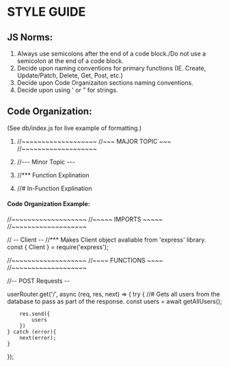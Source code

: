 # STYLE GUIDE

## JS Norms:
1. Always use semicolons after the end of a code block./Do not use a semicolon at the end of a code block.
2. Decide upon naming conventions for primary functions (IE. Create, Update/Patch, Delete, Get, Post, etc.)
3. Decide upon Code Organizaiton sections naming conventions.
4. Decide upon using ' or " for strings.



## Code Organization:
(See db/index.js for live example of formatting.)

1.  //~~~~~~~~~~~~~~~~~~~
    //~~~ MAJOR TOPIC ~~~
    //~~~~~~~~~~~~~~~~~~~

2.  //--- Minor Topic ---

3.  //*** Function Explination

4.  //# In-Function Explination

#### Code Organization Example:
//~~~~~~~~~~~~~~~~~~~
//~~~~~ IMPORTS ~~~~~
//~~~~~~~~~~~~~~~~~~~

// -- Client --
//*** Makes Client object avaliable from 'express' library.
const { Client } = require('express');

//~~~~~~~~~~~~~~~~~~~
//~~~~ FUNCTIONS ~~~~
//~~~~~~~~~~~~~~~~~~~

//-- POST Requests --

userRouter.get('/', async (req, res, next) => {
    try {
        //# Gets all users from the database to pass as part of the response.
        const users = await getAllUsers();

        res.send({
            users
        })
    } catch (error){
        next(error);
    }
});


